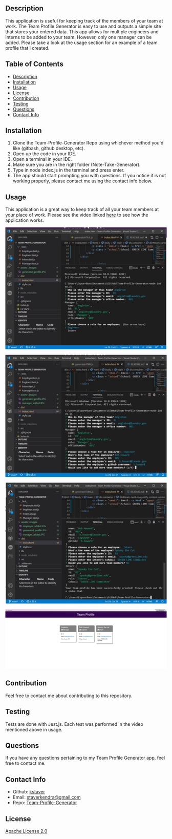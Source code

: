 ## Description
This application is useful for keeping track of the members of your team at work. The Team Profile Generator is easy to use and outputs a simple site that stores your entered data. This app allows for multiple engineers and interns to be added to your team. However, only one manager can be added. Please take a look at the usage section for an example of a team profile that I created.

## Table of Contents
- [Description](#description)
- [Installation](#installation)
- [Usage](#usage)
- [License](#license)
- [Contribution](#contribution)
- [Testing](#test)
- [Questions](#questions)
- [Contact Info](#contact-info)

## Installation
1. Clone the Team-Profile-Generator Repo using whichever method you'd like (gitbash, github desktop, etc).
2. Open up the code in your IDE.
3. Open a terminal in your IDE.
4. Make sure you are in the right folder (Note-Take-Generator).
5. Type in node index.js in the terminal and press enter.
6. The app should start prompting you with questions. If you notice it is not working properly, please contact me using the contact info below.

## Usage
This application is a great way to keep track of all your team members at your place of work. Please see the video linked [here](https://youtu.be/a4VVD2uZBvo) to see how the application works.

![manager_added](https://github.com/kstaver/Team-Profile-Generator/blob/main/assets/images/manager_added.JPG)

![employee_added](https://github.com/kstaver/Team-Profile-Generator/blob/main/assets/images/employee_added.JPG)

![intern_added_and_html_made](https://github.com/kstaver/Team-Profile-Generator/blob/main/assets/images/intern_added_and_html_made.JPG)

![generated_profile](https://github.com/kstaver/Team-Profile-Generator/blob/main/assets/images/generated_profile.JPG)

## Contribution
Feel free to contact me about contributing to this repository.

## Testing
Tests are done with Jest.js. Each test was performed in the video mentioned above in usage.

## Questions
If you have any questions pertaining to my Team Profile Generator app, feel free to contact me.

## Contact Info
- Github: [kstaver](https://github.com/kstaver)
- Email: staverkendra@gmail.com
- Repo: [Team-Profile-Generator](https://github.com/kstaver/Team-Profile-Generator)

## License
[Apache License 2.0](https://www.apache.org/licenses/LICENSE-2.0)